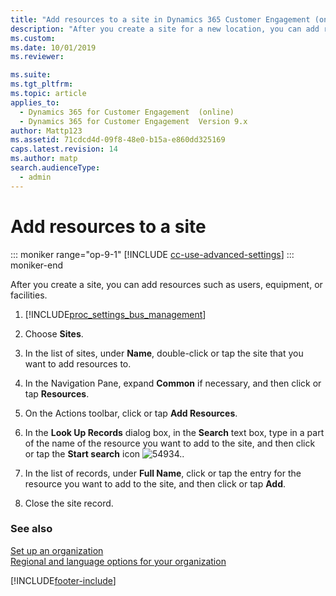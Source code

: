 ```yaml
---
title: "Add resources to a site in Dynamics 365 Customer Engagement (on-premises)"
description: "After you create a site for a new location, you can add resources such as users, equipment, or facilities."
ms.custom: 
ms.date: 10/01/2019
ms.reviewer: 

ms.suite: 
ms.tgt_pltfrm: 
ms.topic: article
applies_to: 
  - Dynamics 365 for Customer Engagement  (online)
  - Dynamics 365 for Customer Engagement  Version 9.x
author: Mattp123
ms.assetid: 71cdcd4d-09f8-48e0-b15a-e860dd325169
caps.latest.revision: 14
ms.author: matp
search.audienceType: 
  - admin
---
```

# Add resources to a site

::: moniker range="op-9-1"
[!INCLUDE [cc-use-advanced-settings](../includes/cc-use-advanced-settings.md)]
::: moniker-end

After you create a site, you can add resources such as users, equipment, or facilities.  
  
1. [!INCLUDE[proc_settings_bus_management](../includes/proc-settings-bus-management.md)]  
  
2. Choose **Sites**.  
  
3. In the list of sites, under **Name**, double-click or tap the site that you want to add resources to.  
  
4. In the Navigation Pane, expand **Common** if necessary, and then click or tap **Resources**.  
  
5. On the Actions toolbar, click or tap **Add Resources**.  
  
6. In the **Look Up Records** dialog box, in the **Search** text box, type in a part of the name of the resource you want to add to the site, and then click or tap the **Start search** icon ![54934.](../admin/media/search-button.png "54934").  
  
7. In the list of records, under **Full Name**, click or tap the entry for the resource you want to add to the site, and then click or tap **Add**.  
  
8. Close the site record.  
  
### See also  
 [Set up an organization](../admin/set-up-a-dynamics-365-organization.md)   
 [Regional and language options for your organization](enable-languages.md)


[!INCLUDE[footer-include](../../../includes/footer-banner.md)]
